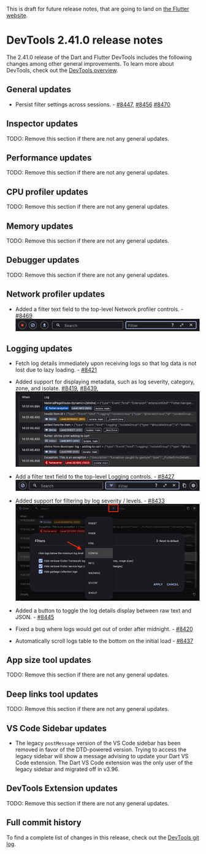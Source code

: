 This is draft for future release notes, that are going to land on
[the Flutter website](https://docs.flutter.dev/tools/devtools/release-notes).

# DevTools 2.41.0 release notes

The 2.41.0 release of the Dart and Flutter DevTools
includes the following changes among other general improvements.
To learn more about DevTools, check out the
[DevTools overview](/tools/devtools/overview).

## General updates

* Persist filter settings across sessions. - [#8447](https://github.com/flutter/devtools/pull/8447),
[#8456](https://github.com/flutter/devtools/pull/8456)
[#8470](https://github.com/flutter/devtools/pull/8470)

## Inspector updates

TODO: Remove this section if there are not any general updates.

## Performance updates

TODO: Remove this section if there are not any general updates.

## CPU profiler updates

TODO: Remove this section if there are not any general updates.

## Memory updates

TODO: Remove this section if there are not any general updates.

## Debugger updates

TODO: Remove this section if there are not any general updates.

## Network profiler updates

* Added a filter text field to the top-level Network profiler controls. -
[#8469](https://github.com/flutter/devtools/pull/8469)
    ![Network filter field](images/network_filter.png "Network filter field")

## Logging updates

* Fetch log details immediately upon receiving logs so that log data is not lost
due to lazy loading. - [#8421](https://github.com/flutter/devtools/pull/8421)

* Added support for displaying metadata, such as log
severity, category, zone, and isolate.
[#8419](https://github.com/flutter/devtools/pull/8419),
[#8439](https://github.com/flutter/devtools/pull/8439),
[]()
    ![Logging metadata display](images/log_metadata.png "Logging metadata display")

* Add a filter text field to the top-level Logging controls. -
[#8427](https://github.com/flutter/devtools/pull/8427)
    ![Logging filter](images/log_filter.png "Logging filter")

* Added support for filtering by log severity / levels. -
[#8433](https://github.com/flutter/devtools/pull/8433)
    ![Log level filter](images/log_level_filter.png "Log level filter")

* Added a button to toggle the log details display between raw text and JSON. -
[#8445](https://github.com/flutter/devtools/pull/8445)

* Fixed a bug where logs would get out of order after midnight. - 
[#8420](https://github.com/flutter/devtools/pull/8420)

* Automatically scroll logs table to the bottom on the initial load -
[#8437](https://github.com/flutter/devtools/pull/8437)

## App size tool updates

TODO: Remove this section if there are not any general updates.

## Deep links tool updates

TODO: Remove this section if there are not any general updates.

## VS Code Sidebar updates

- The legacy `postMessage` version of the VS Code sidebar has been removed in
  favor of the DTD-powered version. Trying to access the legacy sidebar will
  show a message advising to update your Dart VS Code extension. The Dart VS
  Code extension was the only user of the legacy sidebar and migrated off in
  v3.96.

## DevTools Extension updates

TODO: Remove this section if there are not any general updates.

## Full commit history

To find a complete list of changes in this release, check out the
[DevTools git log](https://github.com/flutter/devtools/tree/v2.41.0).
